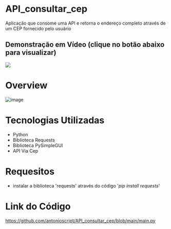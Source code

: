 # API_consultar_cep
Aplicação que consome uma API e retorna o endereço completo através de um CEP fornecido pelo usuário

## Demonstração em Vídeo (clique no botão abaixo para visualizar)
[<img src="https://img.shields.io/badge/YouTube-FF0000?style=for-the-badge&logo=youtube&logoColor=white">](https://www.youtube.com/watch?v=RMY6vF6GqGI)

# Overview
![image](https://user-images.githubusercontent.com/10932478/170840058-0e158b26-8e3e-446f-86f3-0015a95db859.png)


# Tecnologias Utilizadas
- Python
- Biblioteca Requests
- Biblioteca PySimpleGUI
- API Via Cep

# Requesitos
- instalar a biblioteca 'requests' através do código '*pip install requests*'

# Link do Código
https://github.com/antonioscript/API_consultar_cep/blob/main/main.py
